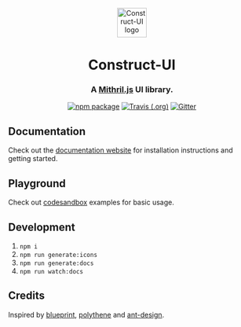 <p align="center">
  <a href="https://vrimar.github.io/construct-ui" rel="noopener" target="_blank"><img width="60" src="https://raw.githubusercontent.com/vrimar/construct-ui/master/docs/src/logo.svg?sanitize=true" alt="Construct-UI logo"></a></p>
</p>

<h1 align="center">Construct-UI</h1>

<div align="center">

### A [Mithril.js](https://github.com/MithrilJS/mithril.js) UI library.

[![npm package](https://img.shields.io/npm/v/construct-ui/latest.svg)](https://www.npmjs.com/package/construct-ui)
[![Travis (.org)](https://img.shields.io/travis/vrimar/construct-ui.svg)](https://travis-ci.org/vrimar/construct-ui)
[![Gitter](https://img.shields.io/gitter/room/vrimar/construct-ui.svg)](https://gitter.im/construct-ui/Lobby)

</div>

## Documentation
Check out the [documentation website](https://vrimar.github.io/construct-ui) for installation instructions and getting started.

## Playground
Check out [codesandbox](https://codesandbox.io/s/x7zzjovzyz) examples for basic usage.

## Development
1. `npm i`
2. `npm run generate:icons`
3. `npm run generate:docs`
4. `npm run watch:docs`

## Credits
Inspired by [blueprint](https://github.com/palantir/blueprint), [polythene](https://github.com/ArthurClemens/polythene) and [ant-design](https://github.com/ant-design/ant-design).
